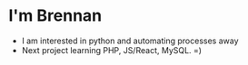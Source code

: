 # I'm Brennan

- I am interested in python and automating processes away
- Next project learning PHP, JS/React, MySQL. =)

<!---
BtheDUB/BtheDUB is a ✨ special ✨ repository because its `README.md` (this file) appears on your GitHub profile.
You can click the Preview link to take a look at your changes.
--->
